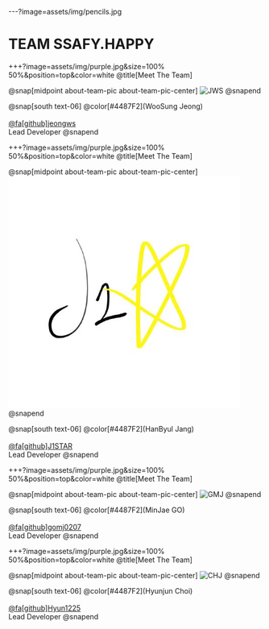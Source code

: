 ---?image=assets/img/pencils.jpg

# TEAM SSAFY.HAPPY

+++?image=assets/img/purple.jpg&size=100% 50%&position=top&color=white @title[Meet The Team]

@snap[midpoint about-team-pic about-team-pic-center]
![JWS](assets/img/정우성.이미지)
@snapend

@snap[south text-06]
@color[#4487F2](WooSung Jeong)
<br><br>
[@fa[github]jeongws](https://github.com/jeongws)
<br>
Lead Developer
@snapend

+++?image=assets/img/purple.jpg&size=100% 50%&position=top&color=white @title[Meet The Team]

@snap[midpoint about-team-pic about-team-pic-center]
![J1STAR](assets/img/j1star.jpeg)
@snapend

@snap[south text-06]
@color[#4487F2](HanByul Jang)
<br><br>
[@fa[github]J1STAR](https://github.com/J1STAR)
<br>
Lead Developer
@snapend

+++?image=assets/img/purple.jpg&size=100% 50%&position=top&color=white @title[Meet The Team]

@snap[midpoint about-team-pic about-team-pic-center]
![GMJ](assets/img/고민재.이미지)
@snapend

@snap[south text-06]
@color[#4487F2](MinJae GO)
<br><br>
[@fa[github]gomj0207](https://github.com/rhalswo1234)
<br>
Lead Developer
@snapend

+++?image=assets/img/purple.jpg&size=100% 50%&position=top&color=white @title[Meet The Team]

@snap[midpoint about-team-pic about-team-pic-center]
![CHJ](assets/img/최현준.이미지)
@snapend

@snap[south text-06]
@color[#4487F2](Hyunjun Choi)
<br><br>
[@fa[github]Hyun1225](https://github.com/Hyun1225)
<br>
Lead Developer
@snapend
